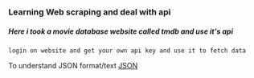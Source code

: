 ### Learning Web scraping and deal with api

##### Here i took a movie database website called tmdb and use it's api
`login on website and get your own api key and use it to fetch data`

To understand JSON format/text [JSON](https://jsonviewer.stack.hu/)


